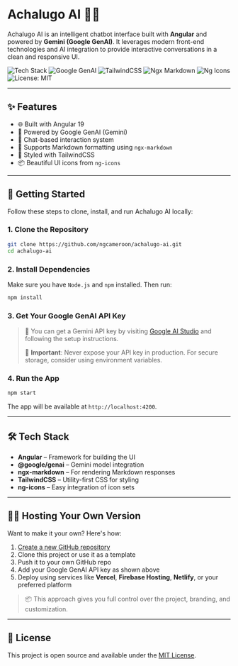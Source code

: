 # Achalugo AI 🤖✨

Achalugo AI is an intelligent chatbot interface built with **Angular** and powered by **Gemini (Google GenAI)**. It leverages modern front-end technologies and AI integration to provide interactive conversations in a clean and responsive UI.

![Tech Stack](https://img.shields.io/badge/-Angular-red?style=for-the-badge\&logo=angular) ![Google GenAI](https://img.shields.io/badge/-Gemini%20AI-blue?style=for-the-badge\&logo=google) ![TailwindCSS](https://img.shields.io/badge/-TailwindCSS-38bdf8?style=for-the-badge\&logo=tailwind-css) ![Ngx Markdown](https://img.shields.io/badge/-ngx--markdown-007acc?style=for-the-badge) ![Ng Icons](https://img.shields.io/badge/-ng--icons-6c63ff?style=for-the-badge) ![License: MIT](https://img.shields.io/badge/License-MIT-yellow.svg?style=for-the-badge)

---

## ✨ Features

* 🌐 Built with Angular 19
* 🔮 Powered by Google GenAI (Gemini)
* 🧠 Chat-based interaction system
* 🧾 Supports Markdown formatting using `ngx-markdown`
* 🎨 Styled with TailwindCSS
* 📦 Beautiful UI icons from `ng-icons`

---

## 🚀 Getting Started

Follow these steps to clone, install, and run Achalugo AI locally:

### 1. Clone the Repository

```bash
git clone https://github.com/ngcameroon/achalugo-ai.git
cd achalugo-ai
```

### 2. Install Dependencies

Make sure you have `Node.js` and `npm` installed. Then run:

```bash
npm install
```

### 3. Get Your Google GenAI API Key

> 🔑 You can get a Gemini API key by visiting [Google AI Studio](https://ai.google.dev/gemini-api/docs) and following the setup instructions.
>
> 🔐 **Important**: Never expose your API key in production. For secure storage, consider using environment variables.

### 4. Run the App

```bash
npm start
```

The app will be available at `http://localhost:4200`.

---

## 🛠 Tech Stack

* **Angular** – Framework for building the UI
* **@google/genai** – Gemini model integration
* **ngx-markdown** – For rendering Markdown responses
* **TailwindCSS** – Utility-first CSS for styling
* **ng-icons** – Easy integration of icon sets

---

## 🧑‍💻 Hosting Your Own Version

Want to make it your own? Here's how:

1. [Create a new GitHub repository](https://github.com/new)
2. Clone this project or use it as a template
3. Push it to your own GitHub repo
4. Add your Google GenAI API key as shown above
5. Deploy using services like **Vercel**, **Firebase Hosting**, **Netlify**, or your preferred platform

> 📦 This approach gives you full control over the project, branding, and customization.

---

## 📄 License

This project is open source and available under the [MIT License](LICENSE).
